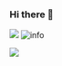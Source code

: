 ### Hi there 👋

<!--
**LCL199804/LCL199804** is a ✨ _special_ ✨ repository because its `README.md` (this file) appears on your GitHub profile.

Here are some ideas to get you started:

- 🔭 I’m currently working on ...
- 🌱 I’m currently learning ...
- 👯 I’m looking to collaborate on ...
- 🤔 I’m looking for help with ...
- 💬 Ask me about ...
- 📫 How to reach me: ...
- 😄 Pronouns: ...
- ⚡ Fun fact: ...
-->
![](http://antzuhl.cn:4000/get/@LCL199804)             ![info](https://github-readme-stats.vercel.app/api?username=LCL199804&show_icons=true&count_private=true&hide=prs&theme=default_repocard)

![](https://visitor-badge.glitch.me/badge?page_id=LCL199804)

